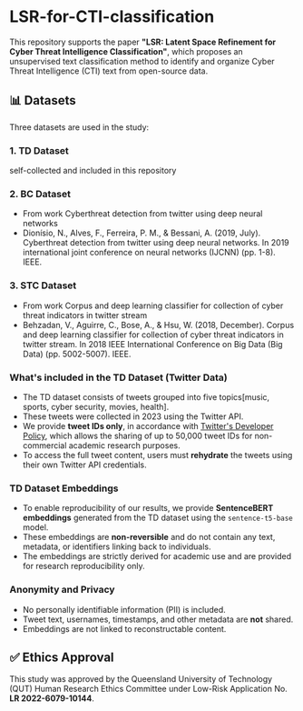 # LSR-for-CTI-classification

This repository supports the paper **"LSR: Latent Space Refinement for Cyber Threat Intelligence Classification"**, which proposes an unsupervised text classification method to identify and organize Cyber Threat Intelligence (CTI) text from open-source data.

## 📊 Datasets

Three datasets are used in the study:
### 1. TD Dataset
self-collected and included in this repository
### 2. BC Dataset 
- From work Cyberthreat detection from twitter using deep neural networks
- Dionísio, N., Alves, F., Ferreira, P. M., & Bessani, A. (2019, July). Cyberthreat detection from twitter using deep neural networks. In 2019 international joint conference on neural networks (IJCNN) (pp. 1-8). IEEE.

### 3. STC Dataset 
- From work Corpus and deep learning classifier for collection of cyber threat indicators in twitter stream
- Behzadan, V., Aguirre, C., Bose, A., & Hsu, W. (2018, December). Corpus and deep learning classifier for collection of cyber threat indicators in twitter stream. In 2018 IEEE International Conference on Big Data (Big Data) (pp. 5002-5007). IEEE.


### What's included in the TD Dataset (Twitter Data)
- The TD dataset consists of tweets grouped into five topics[music, sports, cyber security, movies, health].
- These tweets were collected in 2023 using the Twitter API.
- We provide **tweet IDs only**, in accordance with [Twitter's Developer Policy](https://developer.twitter.com/en/developer-terms/agreement-and-policy), which allows the sharing of up to 50,000 tweet IDs for non-commercial academic research purposes.
- To access the full tweet content, users must **rehydrate** the tweets using their own Twitter API credentials.

### TD Dataset Embeddings
- To enable reproducibility of our results, we provide **SentenceBERT embeddings** generated from the TD dataset using the `sentence-t5-base` model.
- These embeddings are **non-reversible** and do not contain any text, metadata, or identifiers linking back to individuals.
- The embeddings are strictly derived for academic use and are provided for research reproducibility only.

### Anonymity and Privacy
- No personally identifiable information (PII) is included.
- Tweet text, usernames, timestamps, and other metadata are **not** shared.
- Embeddings are not linked to reconstructable content.

## ✅ Ethics Approval
This study was approved by the Queensland University of Technology (QUT) Human Research Ethics Committee under Low-Risk Application No. **LR 2022-6079-10144**.


